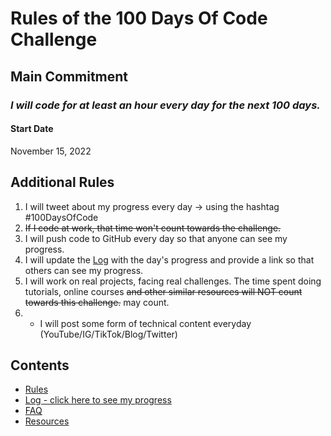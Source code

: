# Rules of the 100 Days Of Code Challenge

## Main Commitment
### *I will code for at least an hour every day for the next 100 days.*

#### Start Date
November 15, 2022

## Additional Rules
1. I will tweet about my progress every day -> using the hashtag #100DaysOfCode
2. ~~If I code at work, that time won't count towards the challenge.~~
3. I will push code to GitHub every day so that anyone can see my progress.
4. I will update the [Log](log.md) with the day's progress and provide a link so that others can see my progress.
5. I will work on real projects, facing real challenges. The time spent doing tutorials, online courses ~~and other similar resources will NOT count towards this challenge.~~ may count.
6. + I will post some form of technical content everyday (YouTube/IG/TikTok/Blog/Twitter)


## Contents
* [Rules](rules.md)
* [Log - click here to see my progress](log.md)
* [FAQ](FAQ.md)
* [Resources](resources.md)
